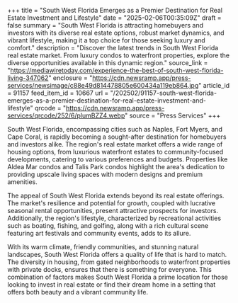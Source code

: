 +++
title = "South West Florida Emerges as a Premier Destination for Real Estate Investment and Lifestyle"
date = "2025-02-06T00:35:09Z"
draft = false
summary = "South West Florida is attracting homebuyers and investors with its diverse real estate options, robust market dynamics, and vibrant lifestyle, making it a top choice for those seeking luxury and comfort."
description = "Discover the latest trends in South West Florida real estate market. From luxury condos to waterfront properties, explore the diverse opportunities available in this dynamic region."
source_link = "https://mediawiretoday.com/experience-the-best-of-south-west-florida-living-347062"
enclosure = "https://cdn.newsramp.app/press-services/newsimage/c88e49d814478805e600434a119eb864.jpg"
article_id = 91157
feed_item_id = 10667
url = "/202502/91157-south-west-florida-emerges-as-a-premier-destination-for-real-estate-investment-and-lifestyle"
qrcode = "https://cdn.newsramp.app/press-services/qrcode/252/6/plumBZZ4.webp"
source = "Press Services"
+++

<p>South West Florida, encompassing cities such as Naples, Fort Myers, and Cape Coral, is rapidly becoming a sought-after destination for homebuyers and investors alike. The region's real estate market offers a wide range of housing options, from luxurious waterfront estates to community-focused developments, catering to various preferences and budgets. Properties like Aldea Mar condos and Talis Park condos highlight the area's dedication to providing upscale living spaces with modern designs and premium amenities.</p><p>The appeal of South West Florida extends beyond its real estate offerings. The market's resilience and potential for growth, coupled with lucrative seasonal rental opportunities, present attractive prospects for investors. Additionally, the region's lifestyle, characterized by recreational activities such as boating, fishing, and golfing, along with a rich cultural scene featuring art festivals and community events, adds to its allure.</p><p>With its warm climate, friendly communities, and stunning natural landscapes, South West Florida offers a quality of life that is hard to match. The diversity in housing, from gated neighborhoods to waterfront properties with private docks, ensures that there is something for everyone. This combination of factors makes South West Florida a prime location for those looking to invest in real estate or find their dream home in a setting that offers both beauty and a vibrant community life.</p>